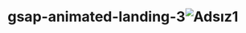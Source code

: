 # gsap-animated-landing-3![Adsız1](https://user-images.githubusercontent.com/46084021/169651583-83fd7389-7625-4c22-9024-cdbba1772efd.png)

